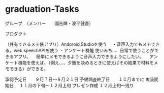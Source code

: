 # graduation-Tasks

グループ　（メンバー　　國吉輝・波平健吾）

プロダクト　

（共有できるメモ帳アプリ）Andoroid Studioを使う
　・音声入力でもメモできる。web speechAPIを使う
  ・アンケート機能
  使いみち..... 日常で使うことができるアプリ。
             　簡単にメモできるように音声入力できるようにしたい。
             　アンケート機能を使えば、（例え、、、夕飯を決めるときに使えばその結果で材料をメモできる）ができる。

  承認予定日　　９月７日〜９月２１日
  予備調査終了日　　１０月までに
  実装開始日　  １１月の下旬〜１２月上旬
  プレゼン作成  １２月上旬〜残り
  
  
  
  
  

